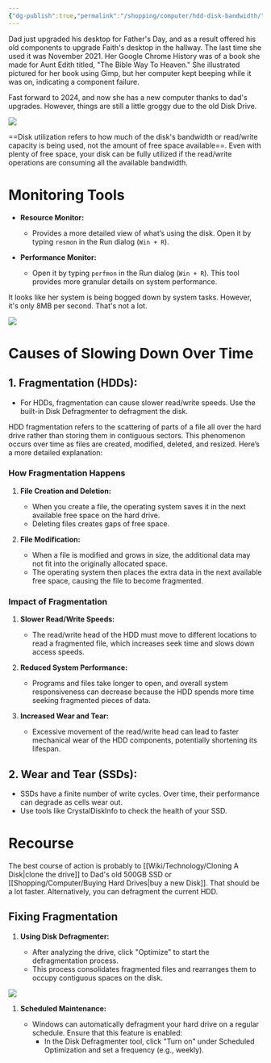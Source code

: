 ```yaml
---
{"dg-publish":true,"permalink":"/shopping/computer/hdd-disk-bandwidth/","created":"Jun 16, 2024, 11:35 PM"}
---
```



Dad just upgraded his desktop for Father's Day, and as a result offered his old components to upgrade Faith's desktop in the hallway. The last time she used it was November 2021. Her Google Chrome History was of a book she made for Aunt Edith titled, "The Bible Way To Heaven." She illustrated pictured for her book using Gimp, but her computer kept beeping while it was on, indicating a component failure.

Fast forward to 2024, and now she has a new computer thanks to dad's upgrades. However, things are still a little groggy due to the old Disk Drive.

![](https://i.imgur.com/nZEysMg.png)

==Disk utilization refers to how much of the disk's bandwidth or read/write capacity is being used, not the amount of free space available==. Even with plenty of free space, your disk can be fully utilized if the read/write operations are consuming all the available bandwidth.

# Monitoring Tools

- **Resource Monitor:**
    
    - Provides a more detailed view of what’s using the disk. Open it by typing `resmon` in the Run dialog (`Win + R`).
- **Performance Monitor:**
    
    - Open it by typing `perfmon` in the Run dialog (`Win + R`). This tool provides more granular details on system performance.

It looks like her system is being bogged down by system tasks. However, it's only 8MB per second. That's not a lot.

![](https://i.imgur.com/PGaqpSh.png)

# Causes of Slowing Down Over Time

## 1. Fragmentation (HDDs):
    
- For HDDs, fragmentation can cause slower read/write speeds. Use the built-in Disk Defragmenter to defragment the disk.

HDD fragmentation refers to the scattering of parts of a file all over the hard drive rather than storing them in contiguous sectors. This phenomenon occurs over time as files are created, modified, deleted, and resized. Here’s a more detailed explanation:

### How Fragmentation Happens

1. **File Creation and Deletion:**
    
    - When you create a file, the operating system saves it in the next available free space on the hard drive.
    - Deleting files creates gaps of free space.
2. **File Modification:**
    
    - When a file is modified and grows in size, the additional data may not fit into the originally allocated space.
    - The operating system then places the extra data in the next available free space, causing the file to become fragmented.

### Impact of Fragmentation

1. **Slower Read/Write Speeds:**
    
    - The read/write head of the HDD must move to different locations to read a fragmented file, which increases seek time and slows down access speeds.
2. **Reduced System Performance:**
    
    - Programs and files take longer to open, and overall system responsiveness can decrease because the HDD spends more time seeking fragmented pieces of data.
3. **Increased Wear and Tear:**
    
    - Excessive movement of the read/write head can lead to faster mechanical wear of the HDD components, potentially shortening its lifespan.

## 2. Wear and Tear (SSDs):
    
- SSDs have a finite number of write cycles. Over time, their performance can degrade as cells wear out.
- Use tools like CrystalDiskInfo to check the health of your SSD.

# Recourse

The best course of action is probably to [[Wiki/Technology/Cloning A Disk\|clone the drive]] to Dad's old 500GB SSD or [[Shopping/Computer/Buying Hard Drives\|buy a new Disk]]. That should be a lot faster. Alternatively, you can defragment the current HDD.

## Fixing Fragmentation

1. **Using Disk Defragmenter:**
    
    - After analyzing the drive, click "Optimize" to start the defragmentation process.
    - This process consolidates fragmented files and rearranges them to occupy contiguous spaces on the disk.

![](https://i.imgur.com/b2tq12j.png)

1. **Scheduled Maintenance:**
    
    - Windows can automatically defragment your hard drive on a regular schedule. Ensure that this feature is enabled:
        - In the Disk Defragmenter tool, click "Turn on" under Scheduled Optimization and set a frequency (e.g., weekly).



